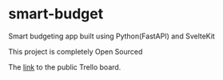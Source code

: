 # smart-budget
Smart budgeting app built using Python(FastAPI) and SvelteKit

This project is completely Open Sourced

The [link](https://trello.com/b/OMYpmD4t/development) to the public Trello board.